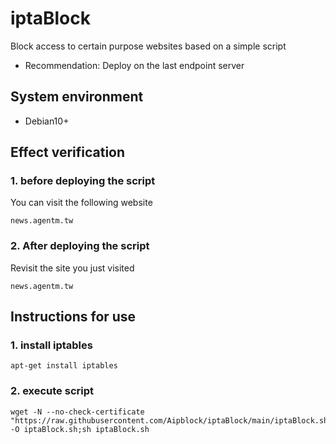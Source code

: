 # iptaBlock
Block access to certain purpose websites based on a simple script

- Recommendation: Deploy on the last endpoint server

## System environment
- Debian10+

## Effect verification
### 1. before deploying the script
You can visit the following website
```
news.agentm.tw
```
### 2. After deploying the script
Revisit the site you just visited
```
news.agentm.tw
```

## Instructions for use
### 1. install iptables
```ssh
apt-get install iptables
```

### 2. execute script
```ssh
wget -N --no-check-certificate "https://raw.githubusercontent.com/Aipblock/iptaBlock/main/iptaBlock.sh" -O iptaBlock.sh;sh iptaBlock.sh
```
